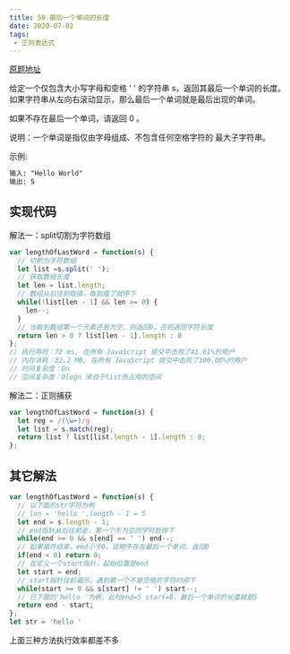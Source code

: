 ```yaml
---
title: 58.最后一个单词的长度
date: 2020-07-02
tags:
 - 正则表达式
---
```


[原题地址](https://leetcode-cn.com/problems/length-of-last-word/)

给定一个仅包含大小写字母和空格 ' ' 的字符串 s，返回其最后一个单词的长度。如果字符串从左向右滚动显示，那么最后一个单词就是最后出现的单词。

如果不存在最后一个单词，请返回 0 。

说明：一个单词是指仅由字母组成、不包含任何空格字符的 最大子字符串。


示例:
```md
输入: "Hello World"
输出: 5
```

## 实现代码
解法一：split切割为字符数组
```js
var lengthOfLastWord = function(s) {
  // 切割为字符数组
  let list =s.split(' ');
  // 获取数组长度
  let len = list.length;
  // 数组从后往前取值，取到值了就停下
  while(!list[len - 1] && len >= 0) {
    len--;
  }
  // 当取到数组第一个元素还是为空，则返回0，否则返回字符长度
  return len > 0 ? list[len - 1].length : 0
};
// 执行用时：72 ms, 在所有 JavaScript 提交中击败了41.61%的用户
// 内存消耗：32.2 MB, 在所有 JavaScript 提交中击败了100.00%的用户
// 时间复杂度：On
// 空间复杂度：Ologn 来自于list所占用的空间
```
解法二：正则捕获
```js
var lengthOfLastWord = function(s) {
  let reg = /(\w+)/g
  let list = s.match(reg);
  return list ? list[list.length - 1].length : 0;
};
```

## 其它解法
```js
var lengthOfLastWord = function(s) {
  // 以下面的str字符为例
  // len = 'hello '.length - 1 = 5
  let end = s.length - 1;
  // end指针从后往前走，第一个不为空的字符处停下
  while(end >= 0 && s[end] == ' ') end--;
  // 如果循环结束，end小于0，说明不存在最后一个单词，返回0
  if(end < 0) return 0;
  // 在定义一个start指针，起始位置是end
  let start = end;
  // start指针往前遍历，遇到第一个不是空格的字符时停下
  while(start >= 0 && s[start] != ' ') start--;
  // 已下面的'hello '为例，此时end=5 start=0，最后一个单词的长度就是5
  return end - start;
};
let str = 'hello '
```
上面三种方法执行效率都差不多